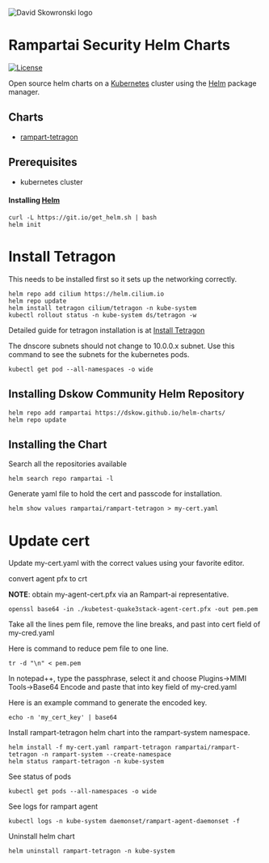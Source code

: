 ![David Skowronski logo](https://avatars.githubusercontent.com/u/11982214?s=96&v=4)
# Rampartai Security Helm Charts

[![License][license-img]][license]

[license-img]: https://img.shields.io/badge/license-MIT-blue
[license]: https://github.com/dskow/helm-charts/blob/main/LICENSE

Open source helm charts on a [Kubernetes](https://kubernetes.io) cluster using the [Helm](https://helm.sh) package manager.

## Charts

- [rampart-tetragon](https://github.com/dskow/rampart-tetragon/tree/main/deploy/helm)

## Prerequisites

- kubernetes cluster

#### Installing [Helm](https://helm.sh)

```
curl -L https://git.io/get_helm.sh | bash
helm init
```
# Install Tetragon

This needs to be installed first so it sets up the networking correctly.

```
helm repo add cilium https://helm.cilium.io
helm repo update
helm install tetragon cilium/tetragon -n kube-system
kubectl rollout status -n kube-system ds/tetragon -w
```

Detailed guide for tetragon installation is at [Install Tetragon](https://tetragon.io/docs/getting-started/install-k8s/)

The dnscore subnets should not change to 10.0.0.x subnet. Use this command to see the subnets for the kubernetes pods.
```
kubectl get pod --all-namespaces -o wide
```

## Installing Dskow Community Helm Repository

```
helm repo add rampartai https://dskow.github.io/helm-charts/
helm repo update
```

## Installing the Chart

Search all the repositories available
```
helm search repo rampartai -l
```

Generate yaml file to hold the cert and passcode for installation.

```
helm show values rampartai/rampart-tetragon > my-cert.yaml
```

# Update cert 
Update my-cert.yaml with the correct values using your favorite editor.

convert agent pfx to crt

**NOTE**: obtain my-agent-cert.pfx via an Rampart-ai representative.

```
openssl base64 -in ./kubetest-quake3stack-agent-cert.pfx -out pem.pem
```

Take all the lines pem file, remove the line breaks, and past into cert field of my-cred.yaml

Here is command to reduce pem file to one line.

```
tr -d "\n" < pem.pem
```

In notepad++, type the passphrase, select it and choose Plugins->MIMI Tools->Base64 Encode and paste that into key field of my-cred.yaml

Here is an example command to generate the encoded key.

```
echo -n 'my_cert_key' | base64
```

Install rampart-tetragon helm chart into the rampart-system namespace.

```
helm install -f my-cert.yaml rampart-tetragon rampartai/rampart-tetragon -n rampart-system --create-namespace
helm status rampart-tetragon -n kube-system
```

See status of pods

```
kubectl get pods --all-namespaces -o wide
```

See logs for rampart agent

```
kubectl logs -n kube-system daemonset/rampart-agent-daemonset -f
```

Uninstall helm chart

```
helm uninstall rampart-tetragon -n kube-system
```
